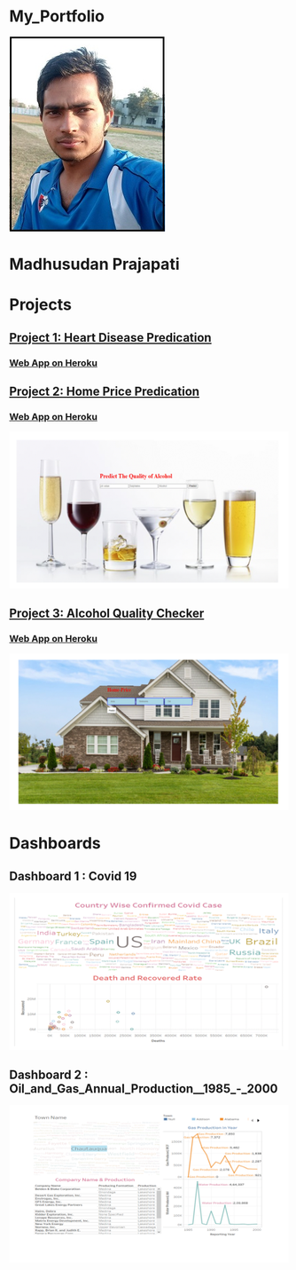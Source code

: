 # My_Portfolio

![](images/Madh.jpg)

# Madhusudan Prajapati

# Projects

## [**Project 1: Heart Disease Predication**]()

### [**Web App on Heroku**]()




## [**Project 2: Home Price Predication**]()

### [**Web App on Heroku**]()

![](images/Alcohol.gif)



## [**Project 3: Alcohol Quality Checker**]()

### [**Web App on Heroku**]()

![](images/House.gif)




# Dashboards 

## Dashboard 1 : Covid 19

![](images/Country.gif)


## Dashboard 2 : Oil_and_Gas_Annual_Production__1985_-_2000

![](images/Oil.gif)
